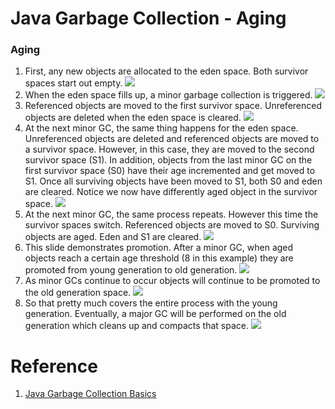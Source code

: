 # Java Garbage Collection - Aging

### Aging


1. First, any new objects are allocated to the eden space. Both survivor spaces start out empty.
![](https://www.oracle.com/webfolder/technetwork/tutorials/obe/java/gc01/images/gcslides/Slide13.png)
2. When the eden space fills up, a minor garbage collection is triggered.
![](https://www.oracle.com/webfolder/technetwork/tutorials/obe/java/gc01/images/gcslides/Slide14.png)
3. Referenced objects are moved to the first survivor space. Unreferenced objects are deleted when the eden space is cleared.
![](https://www.oracle.com/webfolder/technetwork/tutorials/obe/java/gc01/images/gcslides/Slide6.png)
4. At the next minor GC, the same thing happens for the eden space. Unreferenced objects are deleted and referenced objects are moved to a survivor space. However, in this case, they are moved to the second survivor space (S1). In addition, objects from the last minor GC on the first survivor space (S0) have their age incremented and get moved to S1. Once all surviving objects have been moved to S1, both S0 and eden are cleared. Notice we now have differently aged object in the survivor space.
![](https://www.oracle.com/webfolder/technetwork/tutorials/obe/java/gc01/images/gcslides/Slide8.png)
5. At the next minor GC, the same process repeats. However this time the survivor spaces switch. Referenced objects are moved to S0. Surviving objects are aged. Eden and S1 are cleared.
![](https://www.oracle.com/webfolder/technetwork/tutorials/obe/java/gc01/images/gcslides/Slide9.png)
6. This slide demonstrates promotion. After a minor GC, when aged objects reach a certain age threshold (8 in this example) they are promoted from young generation to old generation.
![](https://www.oracle.com/webfolder/technetwork/tutorials/obe/java/gc01/images/gcslides/Slide7.png)
7. As minor GCs continue to occur objects will continue to be promoted to the old generation space.
![](https://www.oracle.com/webfolder/technetwork/tutorials/obe/java/gc01/images/gcslides/Slide10.png)
8. So that pretty much covers the entire process with the young generation. Eventually, a major GC will be performed on the old generation which cleans up and compacts that space.
![](https://www.oracle.com/webfolder/technetwork/tutorials/obe/java/gc01/images/gcslides/Slide11.png)

# Reference
1. [Java Garbage Collection Basics](https://www.oracle.com/webfolder/technetwork/tutorials/obe/java/gc01/index.html)